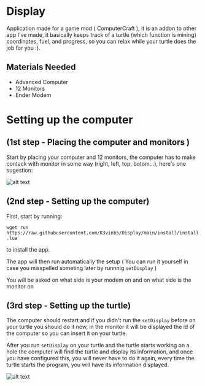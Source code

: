 # Display
Application made for a game mod ( ComputerCraft ), it is an addon to other app I've made, it basically keeps track of a turtle (which function is mining) coordinates, fuel, and progress, so you can relax while your turtle does the job for you :).

## Materials Needed

 - Advanced Computer
 - 12 Monitors
 - Ender Modem

# Setting up the computer

## (1st step - Placing the computer and monitors )

Start by placing your computer and 12 monitors, the computer has to make contack with monitor in some way (right, left, top, botom...), here's one sugestion:

![alt text](https://i.imgur.com/ka6wkHF.png)

## (2nd step - Setting up the computer)

First, start by running:

 ``` wget run https://raw.githubusercontent.com/K3vinb5/Display/main/install/install.lua ``` 

 to install the app.

The app will then run automatically the setup ( You can run it yourself in case you misspelled someting later by runnnig ``` setDisplay ``` )

You will be asked on what side is your modem on and on what side is the monitor on

## (3rd step - Setting up the turtle)

The computer should restart and if you didn't run the ``` setDisplay ``` before on your turtle you should do it now, in the monitor it will be displayed the id of the computer so you can insert it on your turtle.

After you run ``` setDisplay ``` on your turtle and the turtle starts working on a hole the computer will find the turtle and display its information, and once you have configured this, you will never have to do it again, every time the turtle starts the program, you will have its information displayed.

![alt text](https://i.imgur.com/2NP6s6T.png)
